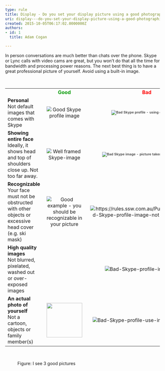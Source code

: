 ```yaml
---
type: rule
title: Display - Do you set your display picture using a good photographic image of yourself?
uri: display---do-you-set-your-display-picture-using-a-good-photographic-image-of-yourself
created: 2015-10-05T06:17:02.0000000Z
authors:
- id: 1
  title: Adam Cogan

---
```




<span class='intro'> In person conversations are much better than chats over the phone. Skype or Lync calls with video cams are great, but you won’t do that all the time for bandwidth and processing power reasons. The next best thing is to have a great professional picture of yourself. Avoid using a built-in image.<br> </span>

​​<table cellspacing="0" width="100%" class="ssw15-rteTable-default"><tbody><tr class="ssw15-rteTableEvenRow-default"><td class="ssw15-rteTableEvenCol-default" style="width&#58;33.3333%;">​</td><td class="ssw15-rteTableOddCol-default" style="width&#58;33.3333%;text-align&#58;center;">​<strong style="color&#58;#009900;"><span style="color&#58;#009900;"><span style="color&#58;#009900;">Good</span></span></strong></td><td class="ssw15-rteTableEvenCol-default" style="width&#58;33.3333%;text-align&#58;center;">​<strong style="color&#58;#ff0000;"><span style="color&#58;#ff0000;"><span style="color&#58;#ff0000;">Bad</span></span></strong></td></tr><tr class="ssw15-rteTableOddRow-default"><td class="ssw15-rteTableEvenCol-default">​<strong>Personal</strong><br>Not default images tha​t comes with Skype</td><td class="ssw15-rteTableOddCol-default" style="text-align&#58;center;">​<img src="/PublishingImages/Good-Skype-profile-image.jpg" alt="Good Skype profile image" style="margin&#58;5px;" />​​</td><td class="ssw15-rteTableEvenCol-default" style="text-align&#58;center;">​<img src="/PublishingImages/Bad-Skype-profile-image-default.jpg" alt="Bad Skype profile  - using default image" style="color&#58;#555555;font-size&#58;11px;font-weight&#58;bold;margin&#58;5px;" /></td></tr><tr class="ssw15-rteTableEvenRow-default"><td class="ssw15-rteTableEvenCol-default"><strong>​Showing entire face</strong><div>Ideally, it shows head and top of shoulders close up. Not too far away.</div></td><td class="ssw15-rteTableOddCol-default" style="text-align&#58;center;">​<img src="/PublishingImages/Good-Skype-well-framed-image.jpg" alt="Well framed Skype-image" style="margin&#58;5px;" /></td><td class="ssw15-rteTableEvenCol-default" style="text-align&#58;center;">​<img src="/PublishingImages/Bad-Skype-profile-image-too-far-away.jpg" alt="Bad Skype image - picture taken from too far away" style="color&#58;#555555;font-size&#58;11px;font-weight&#58;bold;margin&#58;5px;" /></td></tr><tr class="ssw15-rteTableOddRow-default"><td class="ssw15-rteTableEvenCol-default">​<strong>Recognizable</strong><div>Your face must not be obstructed with other objects or excessive head cover (e.g. ski mask)</div></td><td class="ssw15-rteTableOddCol-default" style="text-align&#58;center;">​<img src="/PublishingImages/Good-Skype-personal-image.jpg" alt="Good example - you should be recognizable in your picture" style="margin&#58;5px;" /></td><td class="ssw15-rteTableEvenCol-default" style="text-align&#58;center;">​<img src="/PublishingImages/Bad-Skype-profile-image-not-recognizable.jpg" alt="https&#58;//rules.ssw.com.au/PublishingImages/Bad-Skype-profile-image-not-recognizable.jpg" style="margin&#58;5px;" /></td></tr><tr class="ssw15-rteTableEvenRow-default"><td class="ssw15-rteTableEvenCol-default"><div><strong>High quality images</strong></div><div>Not blurred, pixelated, washed out or over-exposed images</div></td><td class="ssw15-rteTableOddCol-default" style="text-align&#58;center;">​<img src="/PublishingImages/Good-Skype-high-quality.jpg" alt="" style="margin&#58;5px;" /></td><td class="ssw15-rteTableEvenCol-default" style="text-align&#58;center;">​<img src="/PublishingImages/Bad-Skype-profile-image-blurry.jpg" alt="Bad-Skype-profile-image-blurry" style="margin&#58;5px;" /></td></tr><tr class="ssw15-rteTableOddRow-default"><td class="ssw15-rteTableEvenCol-default">​<strong>An actual photo of yourself</strong><div>Not a cartoon, objects or family member(s)</div></td><td class="ssw15-rteTableOddCol-default" style="text-align&#58;center;">​<img src="/PublishingImages/Good-Skype-actual-person.jpg" alt="" style="margin&#58;5px;width&#58;116px;height&#58;112px;" /></td><td class="ssw15-rteTableEvenCol-default" style="text-align&#58;center;">​<img src="/PublishingImages/Bad-Skype-profile-use-image-of-yourself.jpg" alt="Bad-Skype-profile-use-image-of-yourself" style="margin&#58;5px;" /></td></tr></tbody></table><p class="ssw15-rteElement-GreyBox">&#160;<img src="/PublishingImages/Skype-screenshot.jpg" alt="" style="margin&#58;5px;" /></p><dd class="ssw15-rteElement-FigureNormal">Figure&#58; I see 3 good pictures​</dd>



